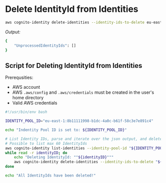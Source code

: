 # Delete IdentityId from Identities

```bash
aws cognito-identity delete-identities --identity-ids-to-delete eu-east-1:16c0a606-f22f-4138-9f59-76734aa55409
```

_Output:_

```bash
{
    "UnprocessedIdentityIds": []
}
```

## Script for Deleting IdentityId from Identities

Prerequsities:
- AWS account
- AWS `.aws/config` and `.aws/credentials` must be created in the user's home directory
- Valid AWS credentials

```bash
#!/usr/bin/env bash

IDENTITY_POOL_ID="eu-east-1:8b11111998-b1dc-4a0c-b61f-58c3e7e891c4"

echo "Indentity Pool ID is set to: ${IDENTITY_POOL_ID}"

# List Identity IDs, parse and iterate over the json output, and delete listed IdentityId
# Possible to list max 60 IdentityIds
aws cognito-identity list-identities --identity-pool-id "${IDENTITY_POOL_ID}" --max-results 60  | jq -r '.Identities | .[] | .IdentityId' |
while read -r identityID; do
    echo "Deleting IdentityId: ""${identityID}"""
    aws cognito-identity delete-identities --identity-ids-to-delete "${identityID}" > /dev/null
done

echo "All IdentityIds have been deleted!"
```